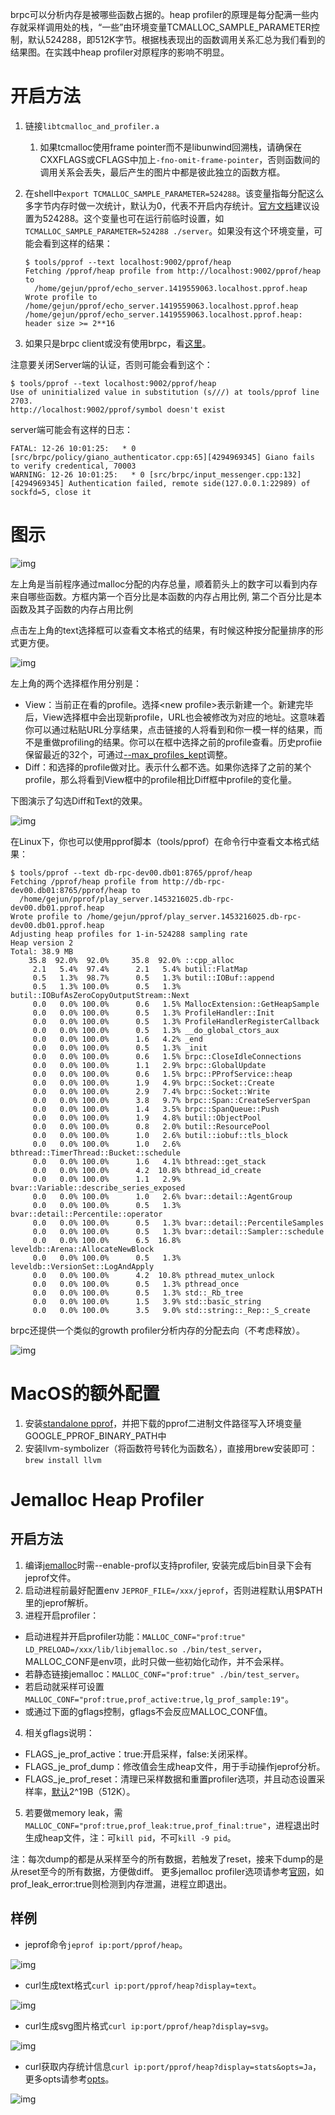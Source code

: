 brpc可以分析内存是被哪些函数占据的。heap profiler的原理是每分配满一些内存就采样调用处的栈，“一些”由环境变量TCMALLOC_SAMPLE_PARAMETER控制，默认524288，即512K字节。根据栈表现出的函数调用关系汇总为我们看到的结果图。在实践中heap profiler对原程序的影响不明显。

# 开启方法

1. 链接`libtcmalloc_and_profiler.a`

   1. 如果tcmalloc使用frame pointer而不是libunwind回溯栈，请确保在CXXFLAGS或CFLAGS中加上`-fno-omit-frame-pointer`，否则函数间的调用关系会丢失，最后产生的图片中都是彼此独立的函数方框。

2. 在shell中`export TCMALLOC_SAMPLE_PARAMETER=524288`。该变量指每分配这么多字节内存时做一次统计，默认为0，代表不开启内存统计。[官方文档](http://goog-perftools.sourceforge.net/doc/tcmalloc.html)建议设置为524288。这个变量也可在运行前临时设置，如`TCMALLOC_SAMPLE_PARAMETER=524288 ./server`。如果没有这个环境变量，可能会看到这样的结果：

   ```
   $ tools/pprof --text localhost:9002/pprof/heap           
   Fetching /pprof/heap profile from http://localhost:9002/pprof/heap to
     /home/gejun/pprof/echo_server.1419559063.localhost.pprof.heap
   Wrote profile to /home/gejun/pprof/echo_server.1419559063.localhost.pprof.heap
   /home/gejun/pprof/echo_server.1419559063.localhost.pprof.heap: header size >= 2**16
   ```

3. 如果只是brpc client或没有使用brpc，看[这里](dummy_server.md)。 

注意要关闭Server端的认证，否则可能会看到这个：

```
$ tools/pprof --text localhost:9002/pprof/heap
Use of uninitialized value in substitution (s///) at tools/pprof line 2703.
http://localhost:9002/pprof/symbol doesn't exist
```

server端可能会有这样的日志：

```
FATAL: 12-26 10:01:25:   * 0 [src/brpc/policy/giano_authenticator.cpp:65][4294969345] Giano fails to verify credentical, 70003
WARNING: 12-26 10:01:25:   * 0 [src/brpc/input_messenger.cpp:132][4294969345] Authentication failed, remote side(127.0.0.1:22989) of sockfd=5, close it
```

# 图示

![img](../images/heap_profiler_1.png)

左上角是当前程序通过malloc分配的内存总量，顺着箭头上的数字可以看到内存来自哪些函数。方框内第一个百分比是本函数的内存占用比例, 第二个百分比是本函数及其子函数的内存占用比例

点击左上角的text选择框可以查看文本格式的结果，有时候这种按分配量排序的形式更方便。

![img](../images/heap_profiler_2.png)

左上角的两个选择框作用分别是：

- View：当前正在看的profile。选择\<new profile\>表示新建一个。新建完毕后，View选择框中会出现新profile，URL也会被修改为对应的地址。这意味着你可以通过粘贴URL分享结果，点击链接的人将看到和你一模一样的结果，而不是重做profiling的结果。你可以在框中选择之前的profile查看。历史profiie保留最近的32个，可通过[--max_profiles_kept](http://brpc.baidu.com:8765/flags/max_profiles_kept)调整。
- Diff：和选择的profile做对比。<none>表示什么都不选。如果你选择了之前的某个profile，那么将看到View框中的profile相比Diff框中profile的变化量。

下图演示了勾选Diff和Text的效果。

![img](../images/heap_profiler_3.gif)

在Linux下，你也可以使用pprof脚本（tools/pprof）在命令行中查看文本格式结果：

```
$ tools/pprof --text db-rpc-dev00.db01:8765/pprof/heap    
Fetching /pprof/heap profile from http://db-rpc-dev00.db01:8765/pprof/heap to
  /home/gejun/pprof/play_server.1453216025.db-rpc-dev00.db01.pprof.heap
Wrote profile to /home/gejun/pprof/play_server.1453216025.db-rpc-dev00.db01.pprof.heap
Adjusting heap profiles for 1-in-524288 sampling rate
Heap version 2
Total: 38.9 MB
    35.8  92.0%  92.0%     35.8  92.0% ::cpp_alloc
     2.1   5.4%  97.4%      2.1   5.4% butil::FlatMap
     0.5   1.3%  98.7%      0.5   1.3% butil::IOBuf::append
     0.5   1.3% 100.0%      0.5   1.3% butil::IOBufAsZeroCopyOutputStream::Next
     0.0   0.0% 100.0%      0.6   1.5% MallocExtension::GetHeapSample
     0.0   0.0% 100.0%      0.5   1.3% ProfileHandler::Init
     0.0   0.0% 100.0%      0.5   1.3% ProfileHandlerRegisterCallback
     0.0   0.0% 100.0%      0.5   1.3% __do_global_ctors_aux
     0.0   0.0% 100.0%      1.6   4.2% _end
     0.0   0.0% 100.0%      0.5   1.3% _init
     0.0   0.0% 100.0%      0.6   1.5% brpc::CloseIdleConnections
     0.0   0.0% 100.0%      1.1   2.9% brpc::GlobalUpdate
     0.0   0.0% 100.0%      0.6   1.5% brpc::PProfService::heap
     0.0   0.0% 100.0%      1.9   4.9% brpc::Socket::Create
     0.0   0.0% 100.0%      2.9   7.4% brpc::Socket::Write
     0.0   0.0% 100.0%      3.8   9.7% brpc::Span::CreateServerSpan
     0.0   0.0% 100.0%      1.4   3.5% brpc::SpanQueue::Push
     0.0   0.0% 100.0%      1.9   4.8% butil::ObjectPool
     0.0   0.0% 100.0%      0.8   2.0% butil::ResourcePool
     0.0   0.0% 100.0%      1.0   2.6% butil::iobuf::tls_block
     0.0   0.0% 100.0%      1.0   2.6% bthread::TimerThread::Bucket::schedule
     0.0   0.0% 100.0%      1.6   4.1% bthread::get_stack
     0.0   0.0% 100.0%      4.2  10.8% bthread_id_create
     0.0   0.0% 100.0%      1.1   2.9% bvar::Variable::describe_series_exposed
     0.0   0.0% 100.0%      1.0   2.6% bvar::detail::AgentGroup
     0.0   0.0% 100.0%      0.5   1.3% bvar::detail::Percentile::operator
     0.0   0.0% 100.0%      0.5   1.3% bvar::detail::PercentileSamples
     0.0   0.0% 100.0%      0.5   1.3% bvar::detail::Sampler::schedule
     0.0   0.0% 100.0%      6.5  16.8% leveldb::Arena::AllocateNewBlock
     0.0   0.0% 100.0%      0.5   1.3% leveldb::VersionSet::LogAndApply
     0.0   0.0% 100.0%      4.2  10.8% pthread_mutex_unlock
     0.0   0.0% 100.0%      0.5   1.3% pthread_once
     0.0   0.0% 100.0%      0.5   1.3% std::_Rb_tree
     0.0   0.0% 100.0%      1.5   3.9% std::basic_string
     0.0   0.0% 100.0%      3.5   9.0% std::string::_Rep::_S_create
```

brpc还提供一个类似的growth profiler分析内存的分配去向（不考虑释放）。 

![img](../images/growth_profiler.png)

# MacOS的额外配置

1. 安装[standalone pprof](https://github.com/google/pprof)，并把下载的pprof二进制文件路径写入环境变量GOOGLE_PPROF_BINARY_PATH中
2. 安装llvm-symbolizer（将函数符号转化为函数名），直接用brew安装即可：`brew install llvm`

# Jemalloc Heap Profiler

## 开启方法

1. 编译[jemalloc](https://github.com/jemalloc/jemalloc)时需--enable-prof以支持profiler, 安装完成后bin目录下会有jeprof文件。
2. 启动进程前最好配置env `JEPROF_FILE=/xxx/jeprof`，否则进程默认用$PATH里的jeprof解析。
3. 进程开启profiler：
- 启动进程并开启profiler功能：`MALLOC_CONF="prof:true" LD_PRELOAD=/xxx/lib/libjemalloc.so ./bin/test_server`，MALLOC_CONF是env项，此时只做一些初始化动作，并不会采样。
- 若静态链接jemalloc：`MALLOC_CONF="prof:true" ./bin/test_server`。
- 若启动就采样可设置`MALLOC_CONF="prof:true,prof_active:true,lg_prof_sample:19"`。
- 或通过下面的gflags控制，gflags不会反应MALLOC_CONF值。
4. 相关gflags说明：
- FLAGS_je_prof_active：true:开启采样，false:关闭采样。
- FLAGS_je_prof_dump：修改值会生成heap文件，用于手动操作jeprof分析。
- FLAGS_je_prof_reset：清理已采样数据和重置profiler选项，并且动态设置采样率，[默认](https://jemalloc.net/jemalloc.3.html#opt.lg_prof_sample)2^19B（512K）。
5. 若要做memory leak，需`MALLOC_CONF="prof:true,prof_leak:true,prof_final:true"`，进程退出时生成heap文件，注：可`kill pid`，不可`kill -9 pid`。

注：每次dump的都是从采样至今的所有数据，若触发了reset，接来下dump的是从reset至今的所有数据，方便做diff。
更多jemalloc profiler选项请参考[官网](https://jemalloc.net/jemalloc.3.html)，如prof_leak_error:true则检测到内存泄漏，进程立即退出。

## 样例

- jeprof命令`jeprof ip:port/pprof/heap`。

![img](../images/cmd_jeprof_text.png)

- curl生成text格式`curl ip:port/pprof/heap?display=text`。

![img](../images/curl_jeprof_text.png)

- curl生成svg图片格式`curl ip:port/pprof/heap?display=svg`。

![img](../images/curl_jeprof_svg.png)

- curl获取内存统计信息`curl ip:port/pprof/heap?display=stats&opts=Ja`，更多opts请参考[opts](https://github.com/jemalloc/jemalloc/blob/dev/include/jemalloc/internal/stats.h#L9)。

![img](../images/je_stats_print.png)

